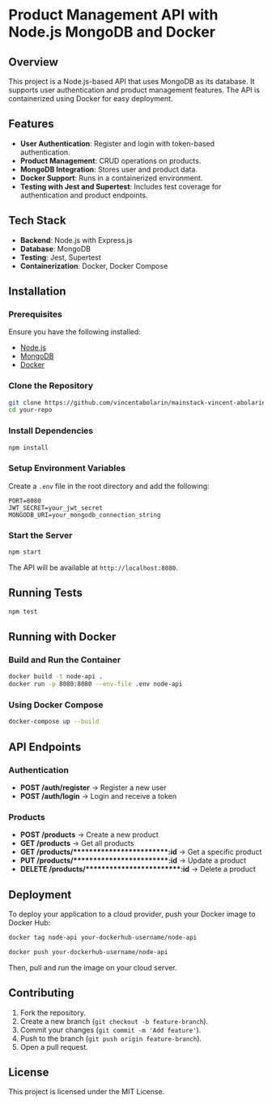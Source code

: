 # Product Management API with Node.js MongoDB and Docker

## Overview

This project is a Node.js-based API that uses MongoDB as its database. It supports user authentication and product management features. The API is containerized using Docker for easy deployment.

## Features

- **User Authentication**: Register and login with token-based authentication.
- **Product Management**: CRUD operations on products.
- **MongoDB Integration**: Stores user and product data.
- **Docker Support**: Runs in a containerized environment.
- **Testing with Jest and Supertest**: Includes test coverage for authentication and product endpoints.

## Tech Stack

- **Backend**: Node.js with Express.js
- **Database**: MongoDB
- **Testing**: Jest, Supertest
- **Containerization**: Docker, Docker Compose

## Installation

### Prerequisites

Ensure you have the following installed:

- [Node.js](https://nodejs.org/)
- [MongoDB](https://www.mongodb.com/)
- [Docker](https://www.docker.com/)

### Clone the Repository

```sh
git clone https://github.com/vincentabolarin/mainstack-vincent-abolarin.git
cd your-repo
```

### Install Dependencies

```sh
npm install
```

### Setup Environment Variables

Create a `.env` file in the root directory and add the following:

```env
PORT=8080
JWT_SECRET=your_jwt_secret
MONGODB_URI=your_mongodb_connection_string
```

### Start the Server

```sh
npm start
```

The API will be available at `http://localhost:8080`.

## Running Tests

```sh
npm test
```

## Running with Docker

### Build and Run the Container

```sh
docker build -t node-api .
docker run -p 8080:8080 --env-file .env node-api
```

### Using Docker Compose

```sh
docker-compose up --build
```

## API Endpoints

### Authentication

- **POST /auth/register** → Register a new user
- **POST /auth/login** → Login and receive a token

### Products

- **POST /products** → Create a new product
- **GET /products** → Get all products
- **GET /products/\*\*\*\*\*\*\*\*\*\*\*\*\*\*\*\*\*\*\*\*****:id** → Get a specific product
- **PUT /products/\*\*\*\*\*\*\*\*\*\*\*\*\*\*\*\*\*\*\*\*****:id** → Update a product
- **DELETE /products/\*\*\*\*\*\*\*\*\*\*\*\*\*\*\*\*\*\*\*\*****:id** → Delete a product

## Deployment

To deploy your application to a cloud provider, push your Docker image to Docker Hub:

```sh
docker tag node-api your-dockerhub-username/node-api

docker push your-dockerhub-username/node-api
```

Then, pull and run the image on your cloud server.

## Contributing

1. Fork the repository.
2. Create a new branch (`git checkout -b feature-branch`).
3. Commit your changes (`git commit -m 'Add feature'`).
4. Push to the branch (`git push origin feature-branch`).
5. Open a pull request.

## License

This project is licensed under the MIT License.
